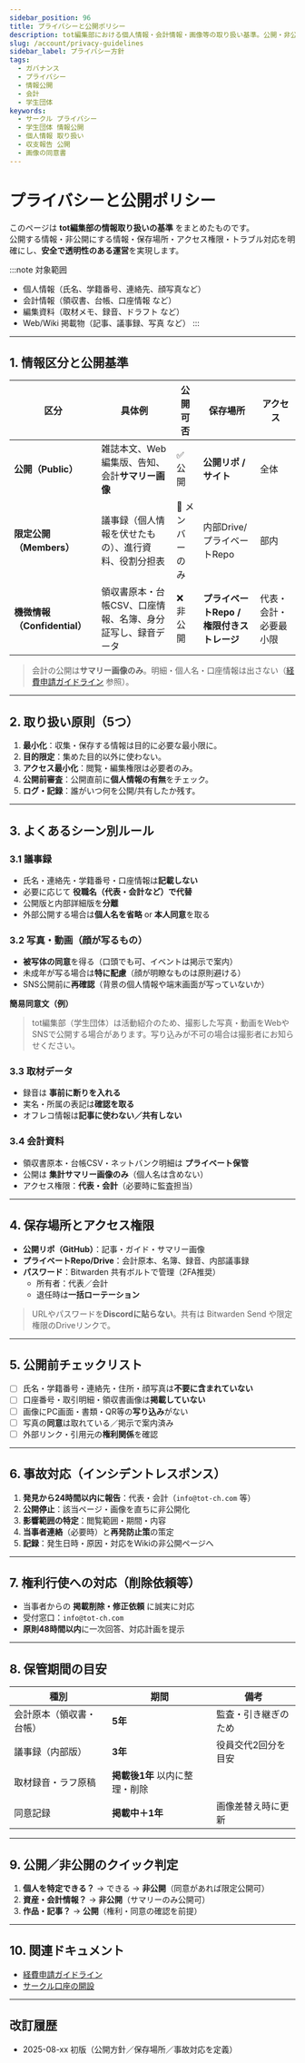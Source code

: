 ```yaml
---
sidebar_position: 96
title: プライバシーと公開ポリシー
description: tot編集部における個人情報・会計情報・画像等の取り扱い基準。公開・非公開の判断、保存場所、アクセス権限、事故対応までの実務ガイド。
slug: /account/privacy-guidelines
sidebar_label: プライバシー方針
tags:
  - ガバナンス
  - プライバシー
  - 情報公開
  - 会計
  - 学生団体
keywords:
  - サークル プライバシー
  - 学生団体 情報公開
  - 個人情報 取り扱い
  - 収支報告 公開
  - 画像の同意書
---
```


# プライバシーと公開ポリシー

このページは **tot編集部の情報取り扱いの基準** をまとめたものです。  
公開する情報・非公開にする情報・保存場所・アクセス権限・トラブル対応を明確にし、**安全で透明性のある運営**を実現します。

:::note 対象範囲
- 個人情報（氏名、学籍番号、連絡先、顔写真など）
- 会計情報（領収書、台帳、口座情報 など）
- 編集資料（取材メモ、録音、ドラフト など）
- Web/Wiki 掲載物（記事、議事録、写真 など）
:::

---

## 1. 情報区分と公開基準

| 区分 | 具体例 | 公開可否 | 保存場所 | アクセス |
|---|---|---|---|---|
| **公開（Public）** | 雑誌本文、Web編集版、告知、会計**サマリー画像** | ✅ 公開 | **公開リポ / サイト** | 全体 |
| **限定公開（Members）** | 議事録（個人情報を伏せたもの）、進行資料、役割分担表 | 🔶 メンバーのみ | 内部Drive/プライベートRepo | 部内 |
| **機微情報（Confidential）** | 領収書原本・台帳CSV、口座情報、名簿、身分証写し、録音データ | ❌ 非公開 | **プライベートRepo / 権限付きストレージ** | 代表・会計・必要最小限 |

> 会計の公開は**サマリー画像のみ**。明細・個人名・口座情報は出さない（[経費申請ガイドライン](/docs/account/expense-guideline) 参照）。

---

## 2. 取り扱い原則（5つ）

1. **最小化**：収集・保存する情報は目的に必要な最小限に。  
2. **目的限定**：集めた目的以外に使わない。  
3. **アクセス最小化**：閲覧・編集権限は必要者のみ。  
4. **公開前審査**：公開直前に**個人情報の有無**をチェック。  
5. **ログ・記録**：誰がいつ何を公開/共有したか残す。

---

## 3. よくあるシーン別ルール

### 3.1 議事録
- 氏名・連絡先・学籍番号・口座情報は**記載しない**  
- 必要に応じて **役職名（代表・会計など）で代替**  
- 公開版と内部詳細版を**分離**  
- 外部公開する場合は**個人名を省略** or **本人同意**を取る

### 3.2 写真・動画（顔が写るもの）
- **被写体の同意**を得る（口頭でも可、イベントは掲示で案内）  
- 未成年が写る場合は**特に配慮**（顔が明瞭なものは原則避ける）  
- SNS公開前に**再確認**（背景の個人情報や端末画面が写っていないか）

**簡易同意文（例）**  
> tot編集部（学生団体）は活動紹介のため、撮影した写真・動画をWebやSNSで公開する場合があります。写り込みが不可の場合は撮影者にお知らせください。

### 3.3 取材データ
- 録音は **事前に断りを入れる**  
- 実名・所属の表記は**確認を取る**  
- オフレコ情報は**記事に使わない／共有しない**

### 3.4 会計資料
- 領収書原本・台帳CSV・ネットバンク明細は **プライベート保管**  
- 公開は **集計サマリー画像のみ**（個人名は含めない）  
- アクセス権限：**代表・会計**（必要時に監査担当）

---

## 4. 保存場所とアクセス権限

- **公開リポ（GitHub）**：記事・ガイド・サマリー画像  
- **プライベートRepo/Drive**：会計原本、名簿、録音、内部議事録  
- **パスワード**：Bitwarden 共有ボルトで管理（2FA推奨）  
  - 所有者：代表／会計  
  - 退任時は**一括ローテーション**

> URLやパスワードを**Discordに貼らない**。共有は Bitwarden Send や限定権限のDriveリンクで。

---

## 5. 公開前チェックリスト

- [ ] 氏名・学籍番号・連絡先・住所・顔写真は**不要に含まれていない**  
- [ ] 口座番号・取引明細・領収書画像は**掲載していない**  
- [ ] 画像にPC画面・書類・QR等の**写り込み**がない  
- [ ] 写真の**同意**は取れている／掲示で案内済み  
- [ ] 外部リンク・引用元の**権利関係**を確認

---

## 6. 事故対応（インシデントレスポンス）

1. **発見から24時間以内に報告**：代表・会計（`info@tot-ch.com` 等）  
2. **公開停止**：該当ページ・画像を直ちに非公開化  
3. **影響範囲の特定**：閲覧範囲・期間・内容  
4. **当事者連絡**（必要時）と**再発防止策**の策定  
5. **記録**：発生日時・原因・対応をWikiの非公開ページへ

---

## 7. 権利行使への対応（削除依頼等）

- 当事者からの **掲載削除・修正依頼** に誠実に対応  
- 受付窓口：`info@tot-ch.com`  
- **原則48時間以内**に一次回答、対応計画を提示

---

## 8. 保管期間の目安

| 種別 | 期間 | 備考 |
|---|---|---|
| 会計原本（領収書・台帳） | **5年** | 監査・引き継ぎのため |
| 議事録（内部版） | **3年** | 役員交代2回分を目安 |
| 取材録音・ラフ原稿 | **掲載後1年** 以内に整理・削除 |
| 同意記録 | **掲載中＋1年** | 画像差替え時に更新 |

---

## 9. 公開／非公開のクイック判定

1. **個人を特定できる？** → できる → **非公開**（同意があれば限定公開可）  
2. **資産・会計情報？** → **非公開**（サマリーのみ公開可）  
3. **作品・記事？** → **公開**（権利・同意の確認を前提）  

---

## 10. 関連ドキュメント

- [経費申請ガイドライン](/docs/account/expense-guideline)  
- [サークル口座の開設](/docs/account/opening)

---

## 改訂履歴
- 2025-08-xx 初版（公開方針／保存場所／事故対応を定義）

